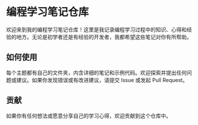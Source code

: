 # 编程学习笔记仓库
欢迎来到我的编程学习笔记仓库！这里是我记录编程学习过程中的知识、心得和经验的地方。无论是初学者还是有经验的开发者，我都希望这些笔记对你有所帮助。

## 如何使用
每个主题都有自己的文件夹，内含详细的笔记和示例代码。欢迎探索并提出任何问题或建议。如果你发现错误或有改进建议，请提交 Issue 或发起 Pull Request。

## 贡献
如果你有任何想法或愿意分享自己的学习心得，欢迎贡献到这个仓库中。
